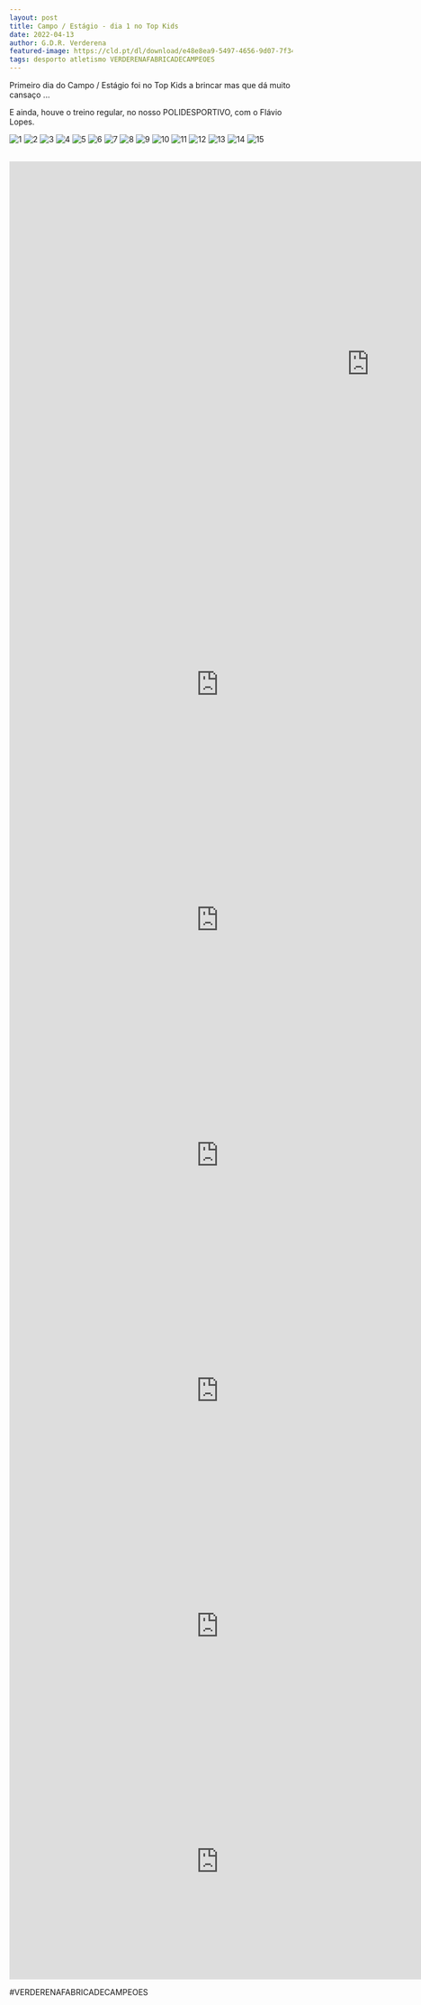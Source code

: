 ```yaml
---
layout: post
title: Campo / Estágio - dia 1 no Top Kids
date: 2022-04-13
author: G.D.R. Verderena
featured-image: https://cld.pt/dl/download/e48e8ea9-5497-4656-9d07-7f340b5457d4/10.jpg
tags: desporto atletismo VERDERENAFABRICADECAMPEOES
---
```


Primeiro dia do Campo / Estágio foi no Top Kids a brincar mas que dá muito cansaço ...

E ainda, houve o treino regular, no nosso POLIDESPORTIVO, com o Flávio Lopes.
  
![1](https://cld.pt/dl/download/7f081104-0cf9-472e-985e-b9479ed29c49/1.jpg)
![2](https://cld.pt/dl/download/b8755d96-3bf4-41fc-a8c4-04c544ff4562/2.jpg)
![3](https://cld.pt/dl/download/84613d8d-fa1d-42d4-83e8-ccd018e61309/3.jpg)
![4](https://cld.pt/dl/download/a1c99ee7-aee2-491a-9a95-d46bdb5963d2/4.jpg)
![5](https://cld.pt/dl/download/da4f5f1e-aa2d-47d2-967a-68711282e73e/5.jpg)
![6](https://cld.pt/dl/download/3b971cb1-e720-4230-b50a-6c90de219544/6.jpg)
![7](https://cld.pt/dl/download/86d924f0-5f02-44a5-93a9-4d343fc97191/7.jpg)
![8](https://cld.pt/dl/download/009d1208-a090-4ece-9fb6-d9098f34f1cc/8.jpg)
![9](https://cld.pt/dl/download/1867dd2c-0ef8-4306-9410-eab7563980f1/9.jpg)
![10](https://cld.pt/dl/download/e48e8ea9-5497-4656-9d07-7f340b5457d4/10.jpg)
![11](https://cld.pt/dl/download/f406c702-4b69-4f45-8db3-b214c50480f0/11.jpg)
![12](https://cld.pt/dl/download/8242e26e-1d62-4c75-a7b1-7b6e1743d955/12.jpg)
![13](https://cld.pt/dl/download/71ced41d-a4dd-4877-97bc-3dbdd936a575/13.jpg)
![14](https://cld.pt/dl/download/e50a1b09-8296-46a1-b052-bb2b454dce51/14.jpg)
![15](https://cld.pt/dl/download/fdeb6d70-2939-4bea-b6e9-332d80cdcdb8/15.jpg)

<br>
<iframe width="1280" height="720" src="https://www.youtube.com/embed/cNlyNoTYQOc" title="YouTube video player" frameborder="0" allow="accelerometer; autoplay; clipboard-write; encrypted-media; gyroscope; picture-in-picture" allowfullscreen></iframe>
<br>
<iframe width="743" height="418" src="https://www.youtube.com/embed/DbZVvN2diGQ" title="YouTube video player" frameborder="0" allow="accelerometer; autoplay; clipboard-write; encrypted-media; gyroscope; picture-in-picture" allowfullscreen></iframe>
<br>
<iframe width="743" height="418" src="https://www.youtube.com/embed/O1wAQgrrNZY" title="YouTube video player" frameborder="0" allow="accelerometer; autoplay; clipboard-write; encrypted-media; gyroscope; picture-in-picture" allowfullscreen></iframe>
<br>
<iframe width="743" height="418" src="https://www.youtube.com/embed/bO5FFD5VcZg" title="YouTube video player" frameborder="0" allow="accelerometer; autoplay; clipboard-write; encrypted-media; gyroscope; picture-in-picture" allowfullscreen></iframe>
<br>
<iframe width="743" height="418" src="https://www.youtube.com/embed/mV1Csev0ADg" title="YouTube video player" frameborder="0" allow="accelerometer; autoplay; clipboard-write; encrypted-media; gyroscope; picture-in-picture" allowfullscreen></iframe>
<br>
<iframe width="743" height="418" src="https://www.youtube.com/embed/6vyiaAIOh4g" title="YouTube video player" frameborder="0" allow="accelerometer; autoplay; clipboard-write; encrypted-media; gyroscope; picture-in-picture" allowfullscreen></iframe>
<br>
<iframe width="743" height="418" src="https://www.youtube.com/embed/yzOCQ8FxIcQ" title="YouTube video player" frameborder="0" allow="accelerometer; autoplay; clipboard-write; encrypted-media; gyroscope; picture-in-picture" allowfullscreen></iframe>

#VERDERENAFABRICADECAMPEOES
